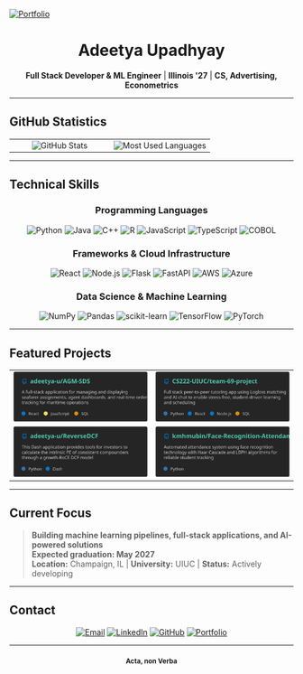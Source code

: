 [![Portfolio](https://image.thum.io/get/width/1200/crop/800/https://adeetya-u.github.io/)](https://adeetya-u.github.io/)

<div align="center">

# Adeetya Upadhyay

**Full Stack Developer & ML Engineer** | **Illinois '27** | **CS, Advertising, Econometrics**

</div>

---

## GitHub Statistics

<div align="center">
  <table border="0" cellpadding="5" cellspacing="0" width="100%">
    <tr>
      <td width="50%" align="center">
        <picture>
          <source media="(prefers-color-scheme: light)" srcset="https://github-readme-stats.vercel.app/api?username=adeetya-u&show_icons=true&theme=default&hide_border=true&show_owner=true&count_private=true&rank_icon=github&bg_color=ffffff">
          <img src="https://github-readme-stats.vercel.app/api?username=adeetya-u&show_icons=true&theme=github&hide_border=true&show_owner=true&count_private=true&rank_icon=github&bg_color=252526&title_color=4ec9b0&text_color=ffffff&icon_color=0078d4&border_color=3e3e42" alt="GitHub Stats" />
        </picture>
      </td>
      <td width="50%" align="center">
        <img src="https://github.com/adeetya-u/adeetya-u.github.io/blob/main/output/full_languages.svg" alt="Most Used Languages" />
      </td>
    </tr>
  </table>
</div>

---

## Technical Skills

<div align="center">

### Programming Languages
![Python](https://img.shields.io/badge/python-3670A0?style=for-the-badge&logo=python&logoColor=ffdd54)
![Java](https://img.shields.io/badge/java-%23ED8B00.svg?style=for-the-badge&logo=openjdk&logoColor=white)
![C++](https://img.shields.io/badge/c++-%2300599C.svg?style=for-the-badge&logo=c%2B%2B&logoColor=white)
![R](https://img.shields.io/badge/r-%23276DC3.svg?style=for-the-badge&logo=r&logoColor=white)
![JavaScript](https://img.shields.io/badge/javascript-%23323330.svg?style=for-the-badge&logo=javascript&logoColor=%23F7DF1E)
![TypeScript](https://img.shields.io/badge/typescript-%23007ACC.svg?style=for-the-badge&logo=typescript&logoColor=white)
![COBOL](https://img.shields.io/badge/cobol-%23005AA0.svg?style=for-the-badge&logo=cobol&logoColor=white)

### Frameworks & Cloud Infrastructure
![React](https://img.shields.io/badge/react-%2320232a.svg?style=for-the-badge&logo=react&logoColor=%2361DAFB)
![Node.js](https://img.shields.io/badge/node.js-6DA55F?style=for-the-badge&logo=node.js&logoColor=white)
![Flask](https://img.shields.io/badge/flask-%23000.svg?style=for-the-badge&logo=flask&logoColor=white)
![FastAPI](https://img.shields.io/badge/FastAPI-005571?style=for-the-badge&logo=fastapi)
![AWS](https://img.shields.io/badge/AWS-%23FF9900.svg?style=for-the-badge&logo=amazon-aws&logoColor=white)
![Azure](https://img.shields.io/badge/azure-%230072C6.svg?style=for-the-badge&logo=microsoftazure&logoColor=white)

### Data Science & Machine Learning
![NumPy](https://img.shields.io/badge/numpy-%23013243.svg?style=for-the-badge&logo=numpy&logoColor=white)
![Pandas](https://img.shields.io/badge/pandas-%23150458.svg?style=for-the-badge&logo=pandas&logoColor=white)
![scikit-learn](https://img.shields.io/badge/scikit--learn-%23F7931E.svg?style=for-the-badge&logo=scikit-learn&logoColor=white)
![TensorFlow](https://img.shields.io/badge/TensorFlow-%23FF6F00.svg?style=for-the-badge&logo=TensorFlow&logoColor=white)
![PyTorch](https://img.shields.io/badge/PyTorch-%23EE4C2C.svg?style=for-the-badge&logo=PyTorch&logoColor=white)

</div>

---

## Featured Projects

<div align="center">

<table border="0" cellpadding="5" cellspacing="0" width="100%">
  <tr>
    <td width="50%" align="center">
      <a href="https://github.com/adeetya-u/AGM-SDS" target="_blank">
        <picture>
          <source media="(prefers-color-scheme: light)" srcset="project-cards/AGM-SDS-light-theme.svg">
          <img src="project-cards/AGM-SDS-card.svg" alt="AGM SDS Platform" width="100%">
        </picture>
      </a>
    </td>
    <td width="50%" align="center">
      <a href="https://github.com/CS222-UIUC/team-69-project" target="_blank">
        <picture>
          <source media="(prefers-color-scheme: light)" srcset="project-cards/team-69-project-light-theme.svg">
          <img src="project-cards/team-69-project-updated.svg" alt="TutorSwap Project" width="100%">
        </picture>
      </a>
    </td>
  </tr>
  <tr>
    <td width="50%" align="center">
      <a href="https://github.com/adeetya-u/ReverseDCF" target="_blank">
        <picture>
          <source media="(prefers-color-scheme: light)" srcset="project-cards/ReverseDCF-light-theme.svg">
          <img src="project-cards/ReverseDCF-card.svg" alt="ReverseDCF Project" width="100%">
        </picture>
      </a>
    </td>
    <td width="50%" align="center">
      <a href="https://github.com/kmhmubin/Face-Recognition-Attendance-System" target="_blank">
        <picture>
          <source media="(prefers-color-scheme: light)" srcset="project-cards/Face-Recognition-Attendance-System-light-theme.svg">
          <img src="project-cards/Face-Recognition-Attendance-System-card.svg" alt="Face Recognition Attendance System" width="100%">
        </picture>
      </a>
    </td>
  </tr>
</table>

</div>

---

## Current Focus

> **Building machine learning pipelines, full-stack applications, and AI-powered solutions**  
> **Expected graduation: May 2027**  
> **Location:** Champaign, IL | **University:** UIUC | **Status:** Actively developing

---

## Contact

<div align="center">

[![Email](https://img.shields.io/badge/Email-adeetya.upadhyay@gmail.com-EA4335?style=for-the-badge&logo=gmail&logoColor=white)](mailto:adeetya.upadhyay@gmail.com)
[![LinkedIn](https://img.shields.io/badge/LinkedIn-adeetya--upadhyay-0A66C2?style=for-the-badge&logo=linkedin&logoColor=white)](https://www.linkedin.com/in/adeetya-upadhyay/)
[![GitHub](https://img.shields.io/badge/GitHub-adeetya--u-181717?style=for-the-badge&logo=github&logoColor=white)](https://github.com/adeetya-u)
[![Portfolio](https://img.shields.io/badge/Portfolio-adeetya--u.github.io-4285F4?style=for-the-badge&logo=google-chrome&logoColor=white)](https://adeetya-u.github.io/)

</div>

---

<div align="center">
<sub><strong>Acta, non Verba</strong></sub>
</div>